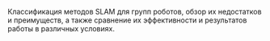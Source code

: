 Классификация методов SLAM для групп роботов, обзор их недостатков и преимуществ, а также сравнение их эффективности и результатов работы в различных условиях.